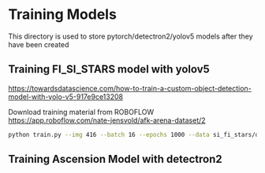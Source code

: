 # Training Models

This directory is used to store pytorch/detectron2/yolov5 models after they have been created

## Training FI_SI_STARS model with yolov5
https://towardsdatascience.com/how-to-train-a-custom-object-detection-model-with-yolo-v5-917e9ce13208

Download training material from ROBOFLOW
https://app.roboflow.com/nate-jensvold/afk-arena-dataset/2
```bash
python train.py --img 416 --batch 16 --epochs 1000 --data si_fi_stars/data.yaml --cfg ./si_fi_stars/custom_yolov5s.yaml --weights '' --name si_fi_stars_model --cache
```

## Training Ascension Model with detectron2
